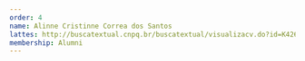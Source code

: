 ```yaml
---
order: 4
name: Alinne Cristinne Correa dos Santos
lattes: http://buscatextual.cnpq.br/buscatextual/visualizacv.do?id=K4261616T8
membership: Alumni
---
```

